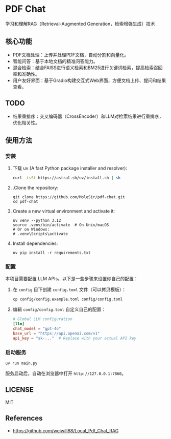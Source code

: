 # PDF Chat

学习和理解RAG（Retrieval-Augmented Generation，检索增强生成）技术



## 核心功能

- PDF文档处理：上传并处理PDF文档，自动分割和向量化。
- 智能问答：基于本地文档的精准问答能力。
- 混合检索：结合FAISS进行语义检索和BM25进行关键词检索，提高检索召回率和准确性。
- 用户友好界面：基于Gradio构建交互式Web界面，方便文档上传、提问和结果查看。


## TODO

- 结果重排序：交叉编码器（CrossEncoder）和LLM对检索结果进行重排序，优化相关性。


## 使用方法

### 安装

1. 下载 uv (A fast Python package installer and resolver):
    ```bash
    curl -LsSf https://astral.sh/uv/install.sh | sh
    ```
2. .Clone the repository:
    ```
    git clone https://github.com/MoleSir/pdf-chat.git
    cd pdf-chat
    ```
3. Create a new virtual environment and activate it:
    ```
    uv venv --python 3.12
    source .venv/bin/activate  # On Unix/macOS
    # Or on Windows:
    # .venv\Scripts\activate
    ```
4. Install dependencies:
    ```
    uv pip install -r requirements.txt
    ```

### 配置

本项目需要配置 LLM APIs。以下是一些步骤来设置你自己的配置：

1. 在 `config` 目下创建 `config.toml` 文件（可以拷贝模板）：
    ```
    cp config/config.example.toml config/config.toml
    ```
2. 编辑 `config/config.toml` 自定义自己的配置：
    ```toml
    # Global LLM configuration
    [llm]
    chat_model = "gpt-4o"
    base_url = "https://api.openai.com/v1"
    api_key = "sk-..."  # Replace with your actual API key
    ```

### 启动服务

```
uv run main.py
```

服务启动后，自动在浏览器中打开 `http://127.0.0.1:7860`。



## LICENSE

MIT



## References

- https://github.com/weiwill88/Local_Pdf_Chat_RAG
